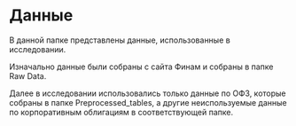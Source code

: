 # Данные

В данной папке представлены данные, использованные в исследовании. 

Изначально данные были собраны с сайта Финам и собраны в папке Raw Data. 

Далее в исследовании использовались только данные по ОФЗ, которые собраны в папке Preprocessed_tables, а другие неиспользуемые данные по корпоративным облигациям в соответствующей папке.
